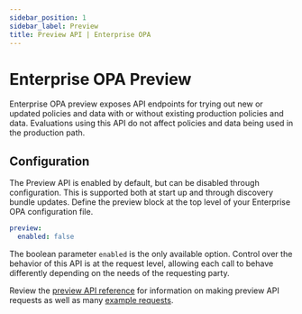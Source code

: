 ```yaml
---
sidebar_position: 1
sidebar_label: Preview
title: Preview API | Enterprise OPA
---
```


# Enterprise OPA Preview

Enterprise OPA preview exposes API endpoints for trying out new or updated policies and data with or without existing production policies and data. Evaluations using this API do not affect policies and data being used in the production path.


## Configuration

The Preview API is enabled by default, but can be disabled through configuration. This is supported both at start up and through discovery bundle updates. Define the preview block at the top level of your Enterprise OPA configuration file.

```yaml
preview:
  enabled: false
```

The boolean parameter `enabled` is the only available option. Control over the behavior of this API is at the request level, allowing each call to behave differently depending on the needs of the requesting party.

Review the [preview API reference](/enterprise-opa/reference/api-reference/preview-api) for information on making preview API requests as well as many [example requests](/enterprise-opa/reference/api-reference/preview-api#examples).
